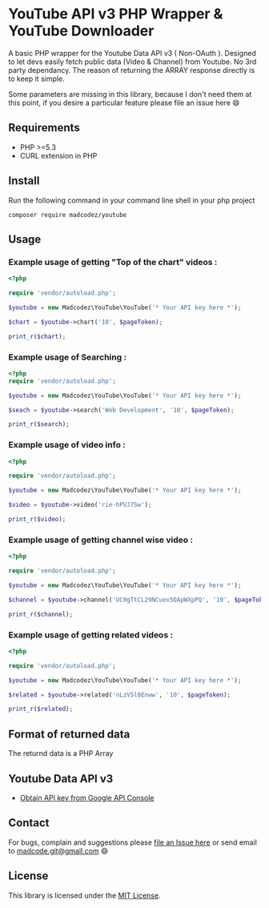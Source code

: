 # YouTube API v3 PHP Wrapper & YouTube Downloader

A basic PHP wrapper for the Youtube Data API v3 ( Non-OAuth ). Designed to let devs easily fetch public data (Video & Channel) from Youtube. No 3rd party dependancy. The reason of returning the ARRAY response directly is to keep it simple.

Some parameters are missing in this library, because I don't need them at this point, if you desire a particular feature please file an issue here :smile:

## Requirements

* PHP >=5.3
* CURL extension in PHP

## Install

Run the following command in your command line shell in your php project

```
composer require madcodez/youtube
```

## Usage

### Example usage of getting "Top of the chart" videos :

```php
<?php

require 'vendor/autoload.php';

$youtube = new Madcodez\YouTube\YouTube('* Your API key here *');

$chart = $youtube->chart('10', $pageToken);

print_r($chart);
```

### Example usage of Searching :

```php
<?php
require 'vendor/autoload.php';

$youtube = new Madcodez\YouTube\YouTube('* Your API key here *');

$seach = $youtube->search('Web Development', '10', $pageToken);

print_r($search);
```

### Example usage of video info :

```php
<?php

require 'vendor/autoload.php';

$youtube = new Madcodez\YouTube\YouTube('* Your API key here *');

$video = $youtube->video('rie-hPVJ7Sw');

print_r($video);
```

### Example usage of getting channel wise video :

```php
<?php

require 'vendor/autoload.php';

$youtube = new Madcodez\YouTube\YouTube('* Your API key here *');

$channel = $youtube->channel('UC0gTtCL29NCuex5OApWXpPQ', '10', $pageToken);

print_r($channel);
```

### Example usage of getting related videos :

```php
<?php

require 'vendor/autoload.php';

$youtube = new Madcodez\YouTube\YouTube('* Your API key here *');

$related = $youtube->related('nLzV5l0Enww', '10', $pageToken);

print_r($related);
```


## Format of returned data

The returnd data is a PHP Array

## Youtube Data API v3

* [Obtain API key from Google API Console](https://code.google.com/apis/console)

## Contact

For bugs, complain and suggestions please [file an Issue here](https://github.com/madcode-git/youtube/issues) or send email to madcode.git@gmail.com :smile:

## License

This library is licensed under the [MIT License](http://opensource.org/licenses/MIT).
